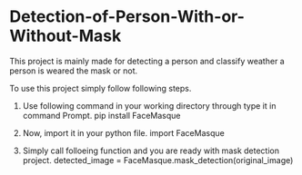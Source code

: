 # Detection-of-Person-With-or-Without-Mask

This project is mainly made for detecting a person and classify weather a person is weared the mask or not.

To use this project simply follow following steps.

1) Use following command in your working directory through type it in command Prompt.
   pip install FaceMasque
 
2) Now, import it in your python file.
   import FaceMasque
 
3) Simply call folloeing function and you are ready with mask detection project. 
   detected_image = FaceMasque.mask_detection(original_image)
   
